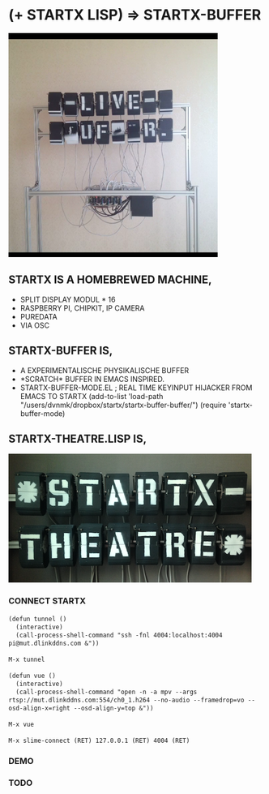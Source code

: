 # (+ STARTX LISP) => STARTX-BUFFER
![foto](media/startx-buffer_probe.png)

## STARTX IS A HOMEBREWED MACHINE,
* SPLIT DISPLAY MODUL * 16
* RASPBERRY PI, CHIPKIT, IP CAMERA
* PUREDATA
* VIA OSC

## STARTX-BUFFER IS,
* A EXPERIMENTALISCHE PHYSIKALISCHE BUFFER
* \*SCRATCH\* BUFFER IN EMACS INSPIRED.
* STARTX-BUFFER-MODE.EL ; REAL TIME KEYINPUT HIJACKER FROM EMACS TO STARTX
    (add-to-list 'load-path "/users/dvnmk/dropbox/startx/startx-buffer-buffer/")
    (require 'startx-buffer-mode)

## STARTX-THEATRE.LISP IS,
![foto](media/startx-theatre.png)

### CONNECT STARTX
    (defun tunnel ()
      (interactive)
      (call-process-shell-command "ssh -fnl 4004:localhost:4004 pi@mut.dlinkddns.com &"))
    
    M-x tunnel

    (defun vue ()
      (interactive)
      (call-process-shell-command "open -n -a mpv --args rtsp://mut.dlinkddns.com:554/ch0_1.h264 --no-audio --framedrop=vo --osd-align-x=right --osd-align-y=top &"))

    M-x vue

    M-x slime-connect (RET) 127.0.0.1 (RET) 4004 (RET)

### DEMO
### TODO
